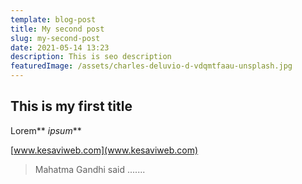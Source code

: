 ```yaml
---
template: blog-post
title: My second post
slug: my-second-post
date: 2021-05-14 13:23
description: This is seo description
featuredImage: /assets/charles-deluvio-d-vdqmtfaau-unsplash.jpg
---
```

## This is my first title

Lorem** *ipsum***

[www.kesaviweb.com](www.kesaviweb.com)

> Mahatma Gandhi said .......

![]()